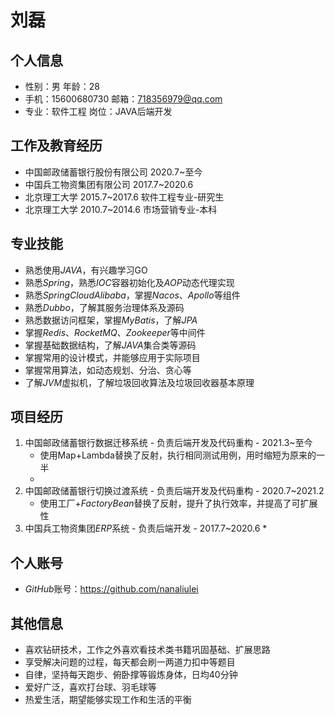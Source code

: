 # 刘磊

## 个人信息

* 性别：男                                                   年龄：28
* 手机：15600680730                               邮箱：718356979@qq.com
* 专业：软件工程                                        岗位：JAVA后端开发

## 工作及教育经历

* 中国邮政储蓄银行股份有限公司             2020.7~至今
* 中国兵工物资集团有限公司                     2017.7~2020.6
* 北京理工大学                                            2015.7~2017.6                       软件工程专业-研究生
* 北京理工大学                                            2010.7~2014.6                       市场营销专业-本科

## 专业技能

* 熟悉使用$JAVA$，有兴趣学习GO
* 熟悉$Spring$，熟悉$IOC$容器初始化及$AOP$动态代理实现
* 熟悉$SpringCloud Alibaba$，掌握$Nacos$、$Apollo$等组件
* 熟悉$Dubbo$，了解其服务治理体系及源码
* 熟悉数据访问框架，掌握$MyBatis$，了解$JPA$
* 掌握$Redis$、$RocketMQ$、$Zookeeper$等中间件
* 掌握基础数据结构，了解$JAVA$集合类等源码
* 掌握常用的设计模式，并能够应用于实际项目
* 掌握常用算法，如动态规划、分治、贪心等
* 了解$JVM$虚拟机，了解垃圾回收算法及垃圾回收器基本原理

## 项目经历

1. 中国邮政储蓄银行数据迁移系统 - 负责后端开发及代码重构 - 2021.3~至今
   * 使用Map+Lambda替换了反射，执行相同测试用例，用时缩短为原来的一半
   * 
2. 中国邮政储蓄银行切换过渡系统 - 负责后端开发及代码重构 - 2020.7~2021.2
   * 使用工厂+$FactoryBean$替换了反射，提升了执行效率，并提高了可扩展性
3. 中国兵工物资集团$ERP$系统 - 负责后端开发 - 2017.7~2020.6
   * 

## 个人账号

* $GitHub$账号：https://github.com/nanaliulei

## 其他信息

* 喜欢钻研技术，工作之外喜欢看技术类书籍巩固基础、扩展思路
* 享受解决问题的过程，每天都会刷一两道力扣中等题目
* 自律，坚持每天跑步、俯卧撑等锻炼身体，日均40分钟
* 爱好广泛，喜欢打台球、羽毛球等
* 热爱生活，期望能够实现工作和生活的平衡
